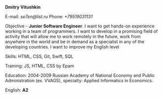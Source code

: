 **Dmitry Vitushkin**

E-mail: _se7en@list.ru_ Phone: _+79519031131_

Objective - **Junior Software Engineer**. 
I want to get hands-on experience working in a team of programmers. I want to develop in a promising field of activity that will allow me to work remotely in the future, work from anywhere in the world and be in demand as a specialist in any of the developing countries. I want to improve my English level 

Skills: HTML, CSS, Git, Swift, SQL

Training: JS, HTML, CSS by Epam

Education: 2004-2009 Russian Academy of National Economy and Public Administration (ex. VVAGS), specialty: Applied Informatics in Economics.

English: **A2**
